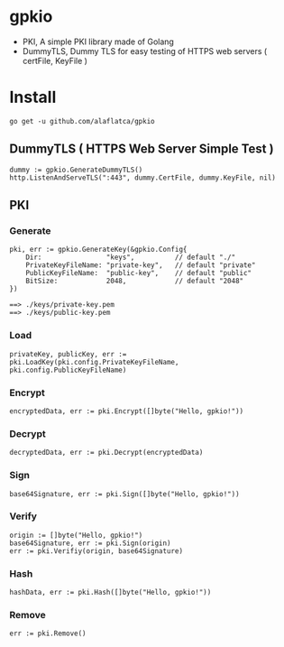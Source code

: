 # gpkio
- PKI, A simple PKI library made of Golang
- DummyTLS, Dummy TLS for easy testing of HTTPS web servers ( certFile, KeyFile )
  
# Install
```
go get -u github.com/alaflatca/gpkio
```

## DummyTLS ( HTTPS Web Server Simple Test )
```
dummy := gpkio.GenerateDummyTLS()
http.ListenAndServeTLS(":443", dummy.CertFile, dummy.KeyFile, nil)
```

## PKI
### Generate
```
pki, err := gpkio.GenerateKey(&gpkio.Config{
    Dir:                "keys",          // default "./"
    PrivateKeyFileName: "private-key",   // default "private"
    PublicKeyFileName:  "public-key",    // default "public"
    BitSize:            2048,            // default "2048"
})

==> ./keys/private-key.pem
==> ./keys/public-key.pem
```

### Load
```
privateKey, publicKey, err := pki.LoadKey(pki.config.PrivateKeyFileName, pki.config.PublicKeyFileName)
```

### Encrypt
```
encryptedData, err := pki.Encrypt([]byte("Hello, gpkio!"))
```

### Decrypt
```
decryptedData, err := pki.Decrypt(encryptedData)
```

### Sign
```
base64Signature, err := pki.Sign([]byte("Hello, gpkio!"))
```

### Verify
```
origin := []byte("Hello, gpkio!")
base64Signature, err := pki.Sign(origin)
err := pki.Verifiy(origin, base64Signature)
```

### Hash
```
hashData, err := pki.Hash([]byte("Hello, gpkio!"))
```

### Remove
```
err := pki.Remove()
```
